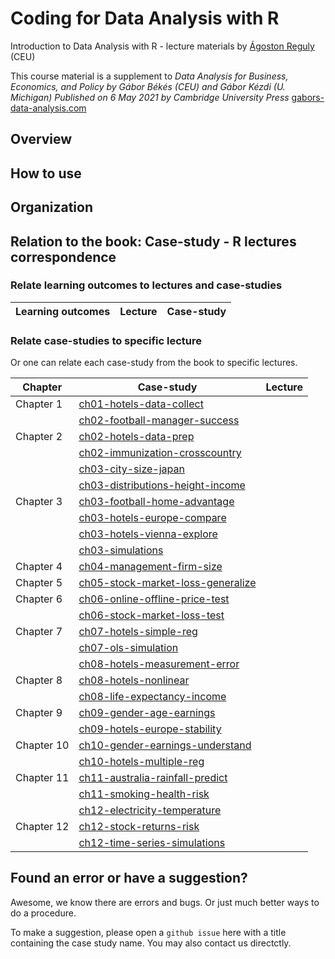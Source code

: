 # Coding for Data Analysis with R 
Introduction to Data Analysis with R - lecture materials
by [Ágoston Reguly](https://regulyagoston.github.io/) (CEU)

This course material is a supplement to *Data Analysis for Business, Economics, and Policy 
by Gábor Békés (CEU) and Gábor Kézdi (U. Michigan)
Published on 6 May 2021 by Cambridge University Press*
[gabors-data-analysis.com](https://gabors-data-analysis.com/)

## Overview


## How to use


## Organization

## Relation to the book: Case-study - R lectures correspondence

### Relate learning outcomes to lectures and case-studies

| Learning outcomes | Lecture | Case-study |
| ----------------  | ------- | ---------- |

### Relate case-studies to specific lecture
Or one can relate each case-study from the book to specific lectures.

|Chapter | Case-study | Lecture |
| ------ | ---------  | ------- |
| Chapter 1 | [ch01-hotels-data-collect](https://github.com/gabors-data-analysis/da_case_studies/tree/master/ch01-hotels-data-collect) | |
|           | [ch02-football-manager-success](https://github.com/gabors-data-analysis/da_case_studies/tree/master/ch02-football-manager-success) | |
| Chapter 2 | [ch02-hotels-data-prep](https://github.com/gabors-data-analysis/da_case_studies/tree/master/ch02-hotels-data-prep) | |
|           | [ch02-immunization-crosscountry](https://github.com/gabors-data-analysis/da_case_studies/tree/master/ch02-immunization-crosscountry) | |
|           | [ch03-city-size-japan](https://github.com/gabors-data-analysis/da_case_studies/tree/master/ch03-city-size-japan) | |
|           | [ch03-distributions-height-income](https://github.com/gabors-data-analysis/da_case_studies/tree/master/ch03-distributions-height-income) | |
| Chapter 3 | [ch03-football-home-advantage](https://github.com/gabors-data-analysis/da_case_studies/tree/master/ch03-football-home-advantage) | |
|           | [ch03-hotels-europe-compare](https://github.com/gabors-data-analysis/da_case_studies/tree/master/ch03-hotels-europe-compare) | |
|           | [ch03-hotels-vienna-explore](https://github.com/gabors-data-analysis/da_case_studies/tree/master/ch03-hotels-vienna-explore) | |
|           | [ch03-simulations](https://github.com/gabors-data-analysis/da_case_studies/tree/master/ch03-simulations) |  |
| Chapter 4 | [ch04-management-firm-size](https://github.com/gabors-data-analysis/da_case_studies/tree/master/ch04-management-firm-size) |  |
| Chapter 5 | [ch05-stock-market-loss-generalize](https://github.com/gabors-data-analysis/da_case_studies/tree/master/ch05-stock-market-loss-generalize) |  |
| Chapter 6 | [ch06-online-offline-price-test](https://github.com/gabors-data-analysis/da_case_studies/tree/master/ch06-online-offline-price-test) |  |
|           | [ch06-stock-market-loss-test](https://github.com/gabors-data-analysis/da_case_studies/tree/master/ch06-stock-market-loss-test) | |
| Chapter 7 | [ch07-hotels-simple-reg](https://github.com/gabors-data-analysis/da_case_studies/tree/master/ch07-hotels-simple-reg)| |
|           | [ch07-ols-simulation](https://github.com/gabors-data-analysis/da_case_studies/tree/master/ch07-ols-simulation) | |
|           | [ch08-hotels-measurement-error](https://github.com/gabors-data-analysis/da_case_studies/tree/master/ch08-hotels-measurement-error) |  |
| Chapter 8 | [ch08-hotels-nonlinear](https://github.com/gabors-data-analysis/da_case_studies/tree/master/ch08-hotels-nonlinear) |  |
|           | [ch08-life-expectancy-income](https://github.com/gabors-data-analysis/da_case_studies/tree/master/ch08-life-expectancy-income) |  |
| Chapter 9 | [ch09-gender-age-earnings](https://github.com/gabors-data-analysis/da_case_studies/tree/master/ch09-gender-age-earnings) |  |
|           | [ch09-hotels-europe-stability](https://github.com/gabors-data-analysis/da_case_studies/tree/master/ch09-hotels-europe-stability) |  |
| Chapter 10 | [ch10-gender-earnings-understand](https://github.com/gabors-data-analysis/da_case_studies/tree/master/ch10-gender-earnings-understand) |  |
|            | [ch10-hotels-multiple-reg](https://github.com/gabors-data-analysis/da_case_studies/tree/master/ch10-hotels-multiple-reg) |  |
| Chapter 11 | [ch11-australia-rainfall-predict](https://github.com/gabors-data-analysis/da_case_studies/tree/master/ch11-australia-rainfall-predict) |  |
|            | [ch11-smoking-health-risk](https://github.com/gabors-data-analysis/da_case_studies/tree/master/ch11-smoking-health-risk) |  |
|            | [ch12-electricity-temperature](https://github.com/gabors-data-analysis/da_case_studies/tree/master/ch12-electricity-temperature) |  |
| Chapter 12 | [ch12-stock-returns-risk](https://github.com/gabors-data-analysis/da_case_studies/tree/master/ch12-stock-returns-risk)|  |
|            | [ch12-time-series-simulations](https://github.com/gabors-data-analysis/da_case_studies/tree/master/ch12-time-series-simulations) |  |





## Found an error or have a suggestion?

Awesome, we know there are errors and bugs. Or just much better ways to do a procedure.

To make a suggestion, please open a `github issue` here with a title containing the case study name. You may also contact us directctly.

